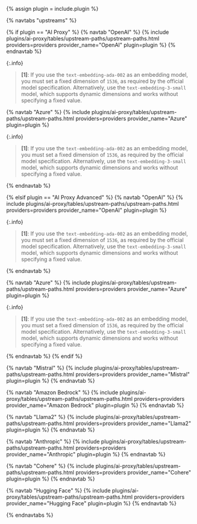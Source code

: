 {% assign plugin = include.plugin %}

{% navtabs "upstreams" %}

{% if plugin == "AI Proxy" %}
{% navtab "OpenAI" %}
{% include plugins/ai-proxy/tables/upstream-paths/upstream-paths.html
    providers=providers
    provider_name="OpenAI"
    plugin=plugin %}
{% endnavtab %}

{:.info}
> **[1]**: If you use the `text-embedding-ada-002` as an embedding model, you must set a fixed dimension of `1536`, as required by the official model specification. Alternatively, use the `text-embedding-3-small` model, which supports dynamic dimensions and works without specifying a fixed value.

{% navtab "Azure" %}
{% include plugins/ai-proxy/tables/upstream-paths/upstream-paths.html
    providers=providers
    provider_name="Azure"
    plugin=plugin %}

{:.info}
> **[1]**: If you use the `text-embedding-ada-002` as an embedding model, you must set a fixed dimension of `1536`, as required by the official model specification. Alternatively, use the `text-embedding-3-small` model, which supports dynamic dimensions and works without specifying a fixed value.

{% endnavtab %}

{% elsif plugin == "AI Proxy Advanced" %}
{% navtab "OpenAI" %}
{% include plugins/ai-proxy/tables/upstream-paths/upstream-paths.html
    providers=providers
    provider_name="OpenAI"
    plugin=plugin %}

{:.info}
> **[1]**: If you use the `text-embedding-ada-002` as an embedding model, you must set a fixed dimension of `1536`, as required by the official model specification. Alternatively, use the `text-embedding-3-small` model, which supports dynamic dimensions and works without specifying a fixed value.

{% endnavtab %}

{% navtab "Azure" %}
{% include plugins/ai-proxy/tables/upstream-paths/upstream-paths.html
    providers=providers
    provider_name="Azure"
    plugin=plugin %}

{:.info}
> **[1]**: If you use the `text-embedding-ada-002` as an embedding model, you must set a fixed dimension of `1536`, as required by the official model specification. Alternatively, use the `text-embedding-3-small` model, which supports dynamic dimensions and works without specifying a fixed value.

{% endnavtab %}
{% endif %}

{% navtab "Mistral" %}
  {% include plugins/ai-proxy/tables/upstream-paths/upstream-paths.html
    providers=providers
    provider_name="Mistral"
    plugin=plugin %}
{% endnavtab %}

{% navtab "Amazon Bedrock" %}
  {% include plugins/ai-proxy/tables/upstream-paths/upstream-paths.html
    providers=providers
    provider_name="Amazon Bedrock"
    plugin=plugin %}
{% endnavtab %}

{% navtab "Llama2" %}
  {% include plugins/ai-proxy/tables/upstream-paths/upstream-paths.html
    providers=providers
    provider_name="Llama2"
    plugin=plugin %}
{% endnavtab %}

{% navtab "Anthropic" %}
  {% include plugins/ai-proxy/tables/upstream-paths/upstream-paths.html
    providers=providers
    provider_name="Anthropic"
    plugin=plugin %}
{% endnavtab %}

{% navtab "Cohere" %}
  {% include plugins/ai-proxy/tables/upstream-paths/upstream-paths.html
    providers=providers
    provider_name="Cohere"
    plugin=plugin %}
{% endnavtab %}

{% navtab "Hugging Face" %}
  {% include plugins/ai-proxy/tables/upstream-paths/upstream-paths.html
    providers=providers
    provider_name="Hugging Face"
    plugin=plugin %}
{% endnavtab %}

{% endnavtabs %}
